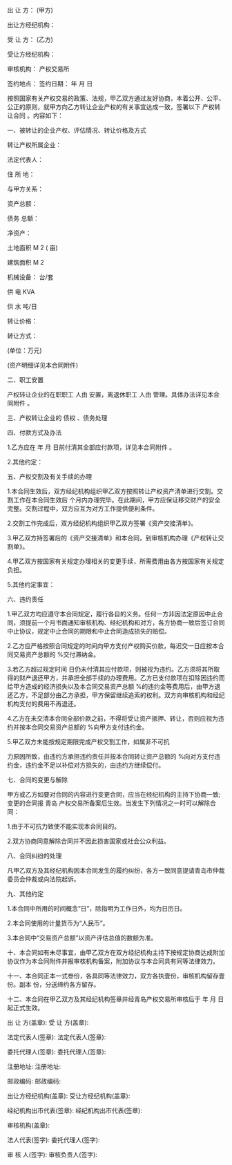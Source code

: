 
 


出 让 方： (甲方)


出让方经纪机构：


受 让 方： (乙方)


受让方经纪机构：


审核机构： 产权交易所


签约地点： 签约日期： 年 月 日


按照国家有关产权交易的政策、法规，甲乙双方通过友好协商，本着公开、公平、公正的原则，就甲方向乙方转让企业产权的有关事宜达成一致，签署以下
产权转让合同
。内容如下：


一、被转让的企业产权、评估情况、转让价格及方式


转让产权所属企业：


法定代表人：


住 所 地：


与甲方关系：


资产总额：



债务
总额：


净资产：


土地面积 M 2 ( 亩)


建筑面积 M 2


机械设备： 台/套


供 电 KVA


供 水 吨/日


转让价格：


转让方式：


(单位：万元)


(资产明细详见本合同附件)


二、职工安置


产权转让企业的在职职工 人由 安置，离退休职工 人由 管理。具体办法详见本合同附件 。


三、产权转让企业的
债权
、债务处理


四、付款方式及办法


1.乙方应在 年 月 日前付清其全部应付款项，详见本合同附件 。


2.其他约定：


五、产权交割及有关手续的办理


1.本合同生效后，双方经纪机构组织甲乙双方按照转让产权资产清单进行交割。交割工作在本合同生效后 个月内办理完毕。在此期间，甲方应保证移交财产的安全完整。交割过程中，双方应互为对方工作提供便利条件。


2.交割工作完成后，双方经纪机构组织甲乙双方签署《资产交接清单》。


3.甲乙双方持签署后的《资产交接清单》和本合同，到审核机构办理《产权转让交割单》。


4.甲乙双方按国家有关规定办理相关的变更手续，所需费用由各方按国家有关规定负担。


5.其他约定事宜：


六、违约责任


1.甲乙双方均应遵守本合同规定，履行各自的义务。任何一方非因法定原因中止合同，须提前一个月书面通知审核机构、经纪机构和对方，各方协商一致后签订合同中止协议，规定中止合同的期限和中止合同造成损失的赔偿。


2.乙方应严格按照合同规定的时间向甲方支付产权购买价款，每迟交一日应按本合同交易资产总额的 %交付滞纳金。


3.若乙方超过规定时间 日仍未付清其应付款项，则被视为违约。乙方须将其所取得的财产退还甲方，并承担全部手续的办理费用。乙方已支付款项在扣除因违约而给甲方造成的经济损失以及本合同交易资产总额 %的违约金等费用后，由甲方退还乙方，不足部分由乙方承担，甲方保留继续追索的权利。双方向审核机构和经纪机构支付的费用不再退还。


4.乙方在未交清本合同全部价款之前，不得将受让资产抵押、转让，否则应视为违约并按本合同交易资产总额的 %向甲方支付违约金。


5.甲乙双方未能按规定期限完成产权交割工作，如属非不可抗


力原因所致，由违约方承担违约责任并按本合同转让资产总额的 %向对方支付违约金，违约金不足以补偿对方损失的，由违约方继续偿付。


七、合同的变更与解除


甲方或乙方如要对合同的内容进行变更合同，应当在经纪机构的主持下协商一致;变更的合同报
青岛
产权交易所备案后生效。当发生下列情况之一时可以解除合同：


1.由于不可抗力致使不能实现本合同目的。


2.双方协商同意解除合同并不因此损害国家或社会公众利益。


八、合同纠纷的处理


凡甲乙双方及其经纪机构因本合同发生的履约纠纷，各方一致同意提请青岛市仲裁委员会仲裁或向法院起诉。


九、其他约定


1.本合同中所用的时间概念“日”，除指明为工作日外，均为日历日。


2.本合同使用的计量货币为“人民币”。


3.本合同中“交易资产总额”以资产评估总值的数额为准。


十、本合同如有未尽事宜，由甲乙双方在双方经纪机构主持下按规定协商达成附加协议作为本合同附件并报审核机构备案，附加协议与本合同具有同等法律效力。


十一、本合同正本一式叁份，各具同等法律效力，双方各执壹份，审核机构留存壹份。副本 份，分送缔约各方留存。


十二、本合同在甲乙双方及其经纪机构签章并经青岛产权交易所审核后于 年 月 日起正式生效。


出 让 方(盖章): 受 让 方(盖章):


法定代表人(签章): 法定代表人(签章):


委托代理人(签章): 委托代理人(签章):


注册地址: 注册地址:


邮政编码: 邮政编码:


出让方经纪机构(盖章): 受让方经纪机构(盖章):


经纪机构出市代表(签章): 经纪机构出市代表(签章):


审核机构(盖章):


法人代表(签字): 委托代理人(签字):


审 核 人(签字): 审核负责人(签字):
 


 

 
 
 
 
 
  


  
 

  


  


  
 
 
 
 

